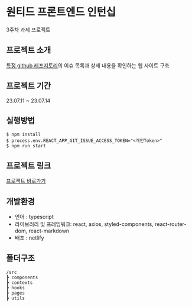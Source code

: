# 원티드 프론트엔드 인턴십

3주차 과제 프로젝트

## 프로젝트 소개

[특정 github 레포지토리](https://github.com/facebook/react/issues)의 이슈 목록과 상세 내용을 확인하는 웹 사이트 구축

## 프로젝트 기간

23.07.11 ~ 23.07.14

## 실행방법

```
$ npm install
$ process.env.REACT_APP_GIT_ISSUE_ACCESS_TOKEN="<개인Token>"
$ npm run start
```

## 프로젝트 링크

[프로젝트 바로가기](https://main--dynamic-stardust-16b5d1.netlify.app/)

## 개발환경

- 언어 : typescript
- 라이브러리 및 프레임워크: react, axios, styled-components, react-router-dom, react-markdown
- 배포 : netlify

## 폴더구조

```
/src
┣ components
┣ contexts
┣ hooks
┣ pages
┣ utils
```
